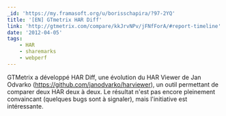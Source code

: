 ```yaml
---
_id: 'https://my.framasoft.org/u/borisschapira/?97-2YQ'
title: '[EN] GTmetrix HAR Diff'
link: 'http://gtmetrix.com/compare/kkJrvNPv/jFNfForA/#report-timeline'
date: '2012-04-05'
tags:
    - HAR
    - sharemarks
    - webperf
---
```


<div class="markdown"><p>GTMetrix a développé HAR Diff, une évolution du HAR Viewer de Jan Odvarko (<a href="https://github.com/janodvarko/harviewer">https://github.com/janodvarko/harviewer</a>), un outil permettant de comparer deux HAR deux à deux. Le résultat n'est pas encore pleinement convaincant (quelques bugs sont à signaler), mais l'initiative est intéressante.
</p></div>
